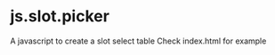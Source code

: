 js.slot.picker
==============

A javascript to create a slot select table
Check index.html for example
